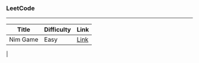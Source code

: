 ### LeetCode
***

|Title|Difficulty|Link|
|-----|----------|----|
|Nim Game|Easy|[Link](https://github.com/PatrickLin1993/LeetCode/tree/master/Nim-Game)
|
